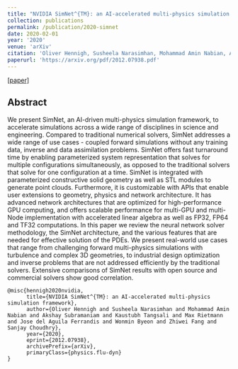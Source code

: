 ```yaml
---
title: "NVIDIA SimNet^{TM}: an AI-accelerated multi-physics simulation framework"
collection: publications
permalink: /publication/2020-simnet
date: 2020-02-01
year: '2020'
venue: 'arXiv'
citation: 'Oliver Hennigh, Susheela Narasimhan, Mohammad Amin Nabian, Akshay Subramaniam, Kaustubh Tangsali, Max Rietmann, Jose del Aguila Ferrandis, <b>Wonmin Byeon</b>, Zhiwei Fang, Sanjay Choudhry <b>|</b> <i>arXiv 2020</i> '
paperurl: 'https://arxiv.org/pdf/2012.07938.pdf'
---
```

[[paper]](https://arxiv.org/pdf/2012.07938.pdf) 

## Abstract
We present SimNet, an AI-driven multi-physics simulation framework, to accelerate simulations across a wide range of disciplines in science and engineering. Compared to traditional numerical solvers, SimNet addresses a wide range of use cases - coupled forward simulations without any training data, inverse and data assimilation problems. SimNet offers fast turnaround time by enabling parameterized system representation that solves for multiple configurations simultaneously, as opposed to the traditional solvers that solve for one configuration at a time. SimNet is integrated with parameterized constructive solid geometry as well as STL modules to generate point clouds. Furthermore, it is customizable with APIs that enable user extensions to geometry, physics and network architecture. It has advanced network architectures that are optimized for high-performance GPU computing, and offers scalable performance for multi-GPU and multi-Node implementation with accelerated linear algebra as well as FP32, FP64 and TF32 computations. In this paper we review the neural network solver methodology, the SimNet architecture, and the various features that are needed for effective solution of the PDEs. We present real-world use cases that range from challenging forward multi-physics simulations with turbulence and complex 3D geometries, to industrial design optimization and inverse problems that are not addressed efficiently by the traditional solvers. Extensive comparisons of SimNet results with open source and commercial solvers show good correlation. 


```
@misc{hennigh2020nvidia,
      title={NVIDIA SimNet^{TM}: an AI-accelerated multi-physics simulation framework}, 
      author={Oliver Hennigh and Susheela Narasimhan and Mohammad Amin Nabian and Akshay Subramaniam and Kaustubh Tangsali and Max Rietmann and Jose del Aguila Ferrandis and Wonmin Byeon and Zhiwei Fang and Sanjay Choudhry},
      year={2020},
      eprint={2012.07938},
      archivePrefix={arXiv},
      primaryClass={physics.flu-dyn}
}
```

